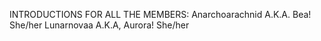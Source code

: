 INTRODUCTIONS FOR ALL THE MEMBERS:
Anarchoarachnid A.K.A. Bea! She/her
Lunarnovaa A.K.A, Aurora! She/her